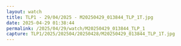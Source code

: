 ```yaml
---
layout: watch
title: TLP1 - 29/04/2025 - M20250429_013844_TLP_1T.jpg
date: 2025-04-29 01:38:44
permalink: /2025/04/29/watch/M20250429_013844_TLP_1
capture: TLP1/2025/202504/20250428/M20250429_013844_TLP_1T.jpg
---
```

